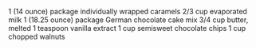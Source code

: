 1 (14 ounce) package individually wrapped caramels
2/3 cup evaporated milk
1 (18.25 ounce) package German chocolate cake mix
3/4 cup butter, melted
1 teaspoon vanilla extract
1 cup semisweet chocolate chips
1 cup chopped walnuts 